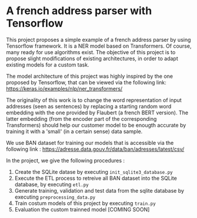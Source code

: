 # A french address parser with Tensorflow

This project proposes a simple example of a french address parser by using Tensorflow framework. It is a NER model based on Transformers. Of course, many ready for use algorithms exist. The objective of this project is to propose slight modifications of existing architectures, in order to adapt existing models for a custom task.

The model architecture of this project was highly inspired by the one proposed by Tensorflow, that can be viewed via the following link:
https://keras.io/examples/nlp/ner_transformers/

The originality of this work is to change the word representation of input addresses (seen as sentences) by 
replacing a starting random word embedding with the one provided by Flaubert (a french BERT version). The latter 
embedding (from the encoder part of the corresponding Transformers) should help our customer model to be enougth
accurate by training it with a 'small' (in a certain sense) data sample.

We use BAN dataset for training our models that is accessible via the following link :
https://adresse.data.gouv.fr/data/ban/adresses/latest/csv/

In the project, we give the following procedures :
1. Create the SQLite datase by executing `init_sqlite3_database.py`
2. Execute the ETL process to retreive all BAN dataset into the SQLite database, by executing `etl.py`
3. Generate training, validation and test data from the sqlite database by executing `preprocessing_data.py`
4. Train costum models of this project by executing `train.py`
5. Evaluation the custom trainned model [COMING SOON]
